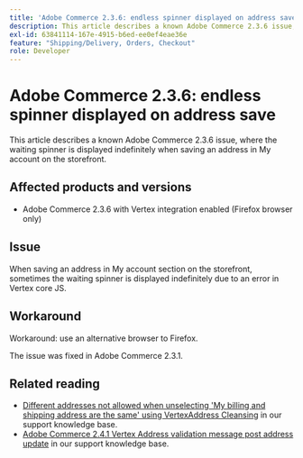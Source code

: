 ```yaml
---
title: 'Adobe Commerce 2.3.6: endless spinner displayed on address save'
description: This article describes a known Adobe Commerce 2.3.6 issue, where the waiting spinner is displayed indefinitely when saving an address in My account on the storefront.
exl-id: 63841114-167e-4915-b6ed-ee0ef4eae36e
feature: "Shipping/Delivery, Orders, Checkout"
role: Developer
---
```

# Adobe Commerce 2.3.6: endless spinner displayed on address save

This article describes a known Adobe Commerce 2.3.6 issue, where the waiting spinner is displayed indefinitely when saving an address in My account on the storefront.

## Affected products and versions

* Adobe Commerce 2.3.6 with Vertex integration enabled (Firefox browser only)

## Issue

When saving an address in My account section on the storefront, sometimes the waiting spinner is displayed indefinitely due to an error in Vertex core JS.

## Workaround

Workaround: use an alternative browser to Firefox.

The issue was fixed in Adobe Commerce 2.3.1.

## Related reading

* [Different addresses not allowed when unselecting 'My billing and shipping address are the same' using VertexAddress Cleansing](/help/troubleshooting/miscellaneous/vertex-address-cleansing-different-addresses-not-allowed.md) in our support knowledge base.
* [Adobe Commerce 2.4.1 Vertex Address validation message post address update](/help/troubleshooting/miscellaneous/magento-2.4.1-vertex-address-validation-message-post-address-update.md) in our support knowledge base.
